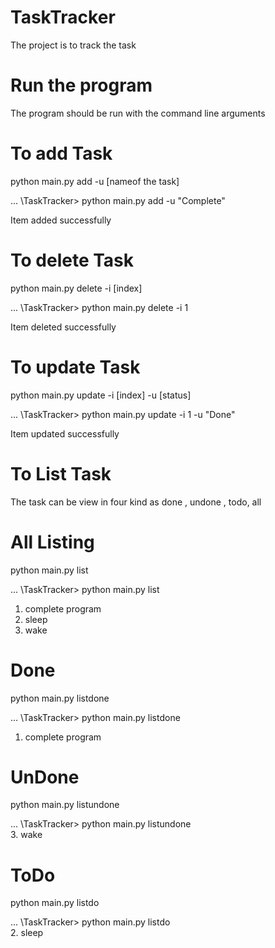 # TaskTracker
The project is to track the task

# Run the program
The program should be run with the command line arguments

# To add Task
python main.py add -u [nameof the task]

... \TaskTracker> python main.py add -u "Complete"

Item added successfully

# To delete Task
python main.py delete -i [index]

... \TaskTracker> python main.py delete -i 1

Item deleted successfully

# To update Task

python main.py update -i [index] -u [status]


... \TaskTracker> python main.py update -i 1 -u "Done"

Item updated successfully

# To List Task
The task can be view in four kind as done , undone , todo, all

# All Listing

python main.py list

... \TaskTracker> python main.py list             
1. complete program
2. sleep
3. wake

# Done
python main.py listdone

... \TaskTracker> python main.py listdone           
1. complete program

# UnDone
python main.py listundone

... \TaskTracker> python main.py listundone            
3. wake

# ToDo
python main.py listdo

... \TaskTracker> python main.py listdo             
2. sleep

